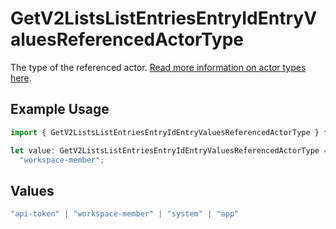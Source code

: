 # GetV2ListsListEntriesEntryIdEntryValuesReferencedActorType

The type of the referenced actor. [Read more information on actor types here](/docs/actors).

## Example Usage

```typescript
import { GetV2ListsListEntriesEntryIdEntryValuesReferencedActorType } from "attio-js/models/operations";

let value: GetV2ListsListEntriesEntryIdEntryValuesReferencedActorType =
  "workspace-member";
```

## Values

```typescript
"api-token" | "workspace-member" | "system" | "app"
```